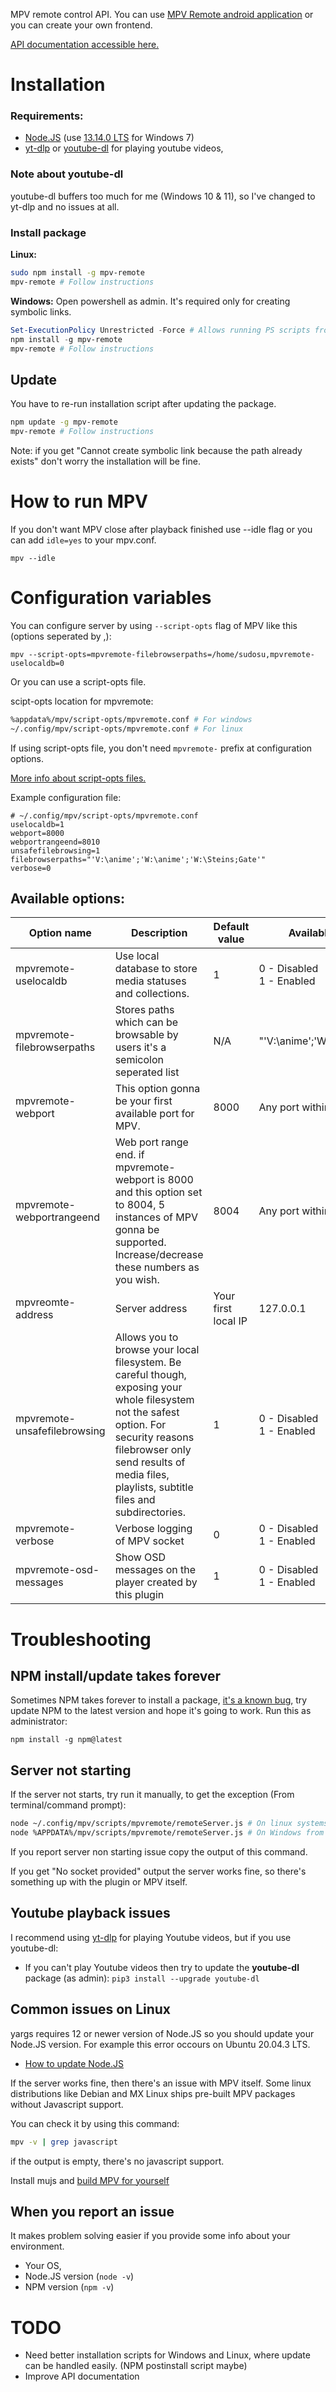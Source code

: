 MPV remote control API. You can use [MPV Remote android application](https://github.com/husudosu/mpv-remote-app/releases/latest) or you can create your own frontend.

[API documentation accessible here.](https://github.com/husudosu/mpv-remote-node/blob/master/APIDESIGN.md)

# Installation

### Requirements:

- [Node.JS](https://nodejs.org/en/) (use [13.14.0 LTS](https://nodejs.org/download/release/v13.14.0/) for Windows 7)
- [yt-dlp](https://github.com/yt-dlp/yt-dlp) or [youtube-dl](https://youtube-dl.org/) for playing youtube videos,

### Note about youtube-dl

youtube-dl buffers too much for me (Windows 10 & 11), so I've changed to yt-dlp and no issues at all.

### Install package

**Linux:**

```bash
sudo npm install -g mpv-remote
mpv-remote # Follow instructions
```

**Windows:**
Open powershell as admin. It's required only for creating symbolic links.

```powershell
Set-ExecutionPolicy Unrestricted -Force # Allows running PS scripts from unknown sources
npm install -g mpv-remote
mpv-remote # Follow instructions
```

## Update

You have to re-run installation script after updating the package.

```bash
npm update -g mpv-remote
mpv-remote # Follow instructions
```

Note: if you get "Cannot create symbolic link because the path already exists" don't worry the installation will be fine.

# How to run MPV

If you don't want MPV close after playback finished use --idle flag or you can add `idle=yes` to your mpv.conf.

```
mpv --idle
```

# Configuration variables

You can configure server by using `--script-opts` flag of MPV like this (options seperated by ,):

```
mpv --script-opts=mpvremote-filebrowserpaths=/home/sudosu,mpvremote-uselocaldb=0
```

Or you can use a script-opts file.

scipt-opts location for mpvremote:

```bash
%appdata%/mpv/script-opts/mpvremote.conf # For windows
~/.config/mpv/script-opts/mpvremote.conf # For linux
```

If using script-opts file, you don't need `mpvremote-` prefix at configuration options.

[More info about script-opts files.](https://mpv.io/manual/master/#configuration)

Example configuration file:

```
# ~/.config/mpv/script-opts/mpvremote.conf
uselocaldb=1
webport=8000
webportrangeend=8010
unsafefilebrowsing=1
filebrowserpaths="'V:\anime';'W:\anime';'W:\Steins;Gate'"
verbose=0
```

## Available options:

| Option name                  | Description                                                                                                                                                                                                                           | Default value       | Available options/example                |
| ---------------------------- | ------------------------------------------------------------------------------------------------------------------------------------------------------------------------------------------------------------------------------------- | ------------------- | ---------------------------------------- |
| mpvremote-uselocaldb         | Use local database to store media statuses and collections.                                                                                                                                                                           | 1                   | 0 - Disabled <br /> 1 - Enabled          |
| mpvremote-filebrowserpaths   | Stores paths which can be browsable by users it's a semicolon seperated list                                                                                                                                                          | N/A                 | "'V:\anime';'W:\anime';'W:\Steins;Gate'" |
| mpvremote-webport            | This option gonna be your first available port for MPV.                                                                                                                                                                               | 8000                | Any port within correct range            |
| mpvremote-webportrangeend    | Web port range end. if mpvremote-webport is 8000 and this option set to 8004, 5 instances of MPV gonna be supported. Increase/decrease these numbers as you wish.                                                                     | 8004                | Any port within correct range            |
| mpvreomte-address            | Server address                                                                                                                                                                                                                        | Your first local IP | 127.0.0.1                                |
| mpvremote-unsafefilebrowsing | Allows you to browse your local filesystem. Be careful though, exposing your whole filesystem not the safest option. For security reasons filebrowser only send results of media files, playlists, subtitle files and subdirectories. | 1                   | 0 - Disabled<br/> 1 - Enabled            |
| mpvremote-verbose            | Verbose logging of MPV socket                                                                                                                                                                                                         | 0                   | 0 - Disabled<br/> 1 - Enabled            |
| mpvremote-osd-messages       | Show OSD messages on the player created by this plugin                                                                                                                                                                                | 1                   | 0 - Disabled<br> 1 - Enabled             |

# Troubleshooting

## NPM install/update takes forever

Sometimes NPM takes forever to install a package, [it's a known bug](https://github.com/npm/cli/issues/3359), try update NPM to the latest version and hope it's going to work. Run this as administrator:

```
npm install -g npm@latest
```

## Server not starting

If the server not starts, try run it manually, to get the exception (From terminal/command prompt):

```bash
node ~/.config/mpv/scripts/mpvremote/remoteServer.js # On linux systems
node %APPDATA%/mpv/scripts/mpvremote/remoteServer.js # On Windows from command prompt.
```

If you report server non starting issue copy the output of this command.

If you get "No socket provided" output the server works fine, so there's something up with the plugin or MPV itself.

## Youtube playback issues

I recommend using [yt-dlp](https://github.com/yt-dlp/yt-dlp) for playing Youtube videos, but if you use youtube-dl:

- If you can't play Youtube videos then try to update the **youtube-dl** package (as admin): `pip3 install --upgrade youtube-dl`

## Common issues on Linux

yargs requires 12 or newer version of Node.JS so you should update your Node.JS version. For example this error occours on Ubuntu 20.04.3 LTS.

- [How to update Node.JS](https://askubuntu.com/questions/426750/how-can-i-update-my-nodejs-to-the-latest-version)

If the server works fine, then there's an issue with MPV itself. Some linux distributions like Debian and MX Linux ships pre-built MPV packages without Javascript support.

You can check it by using this command:

```bash
mpv -v | grep javascript
```

if the output is empty, there's no javascript support.

Install mujs and [build MPV for yourself](https://github.com/mpv-player/mpv-build)

## When you report an issue

It makes problem solving easier if you provide some info about your environment.

- Your OS,
- Node.JS version (`node -v`)
- NPM version (`npm -v`)

# TODO

- Need better installation scripts for Windows and Linux, where update can be handled easily. (NPM postinstall script maybe)
- Improve API documentation
